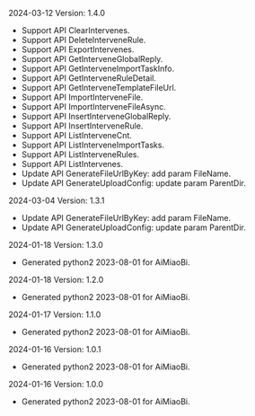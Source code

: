2024-03-12 Version: 1.4.0
- Support API ClearIntervenes.
- Support API DeleteInterveneRule.
- Support API ExportIntervenes.
- Support API GetInterveneGlobalReply.
- Support API GetInterveneImportTaskInfo.
- Support API GetInterveneRuleDetail.
- Support API GetInterveneTemplateFileUrl.
- Support API ImportInterveneFile.
- Support API ImportInterveneFileAsync.
- Support API InsertInterveneGlobalReply.
- Support API InsertInterveneRule.
- Support API ListInterveneCnt.
- Support API ListInterveneImportTasks.
- Support API ListInterveneRules.
- Support API ListIntervenes.
- Update API GenerateFileUrlByKey: add param FileName.
- Update API GenerateUploadConfig: update param ParentDir.


2024-03-04 Version: 1.3.1
- Update API GenerateFileUrlByKey: add param FileName.
- Update API GenerateUploadConfig: update param ParentDir.


2024-01-18 Version: 1.3.0
- Generated python2 2023-08-01 for AiMiaoBi.

2024-01-18 Version: 1.2.0
- Generated python2 2023-08-01 for AiMiaoBi.

2024-01-17 Version: 1.1.0
- Generated python2 2023-08-01 for AiMiaoBi.

2024-01-16 Version: 1.0.1
- Generated python2 2023-08-01 for AiMiaoBi.

2024-01-16 Version: 1.0.0
- Generated python2 2023-08-01 for AiMiaoBi.

